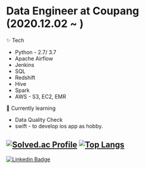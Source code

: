 # Data Engineer at Coupang (2020.12.02 ~ )
✨ Tech
* Python - 2.7/ 3.7
* Apache Airflow
* Jenkins
* SQL 
* Redshift
* Hive
* Spark
* AWS - S3, EC2, EMR

🌱 Currently learning
*  Data Quality Check
*  swift - to develop ios app as hobby.

[![Solved.ac Profile](http://mazassumnida.wtf/api/generate_badge?boj=lcdoac12)](https://solved.ac/lcdoac12)
[![Top Langs](https://github-readme-stats.vercel.app/api/top-langs/?username=KyuHyoungKim&layout=compact&langs_count=10)](https://github.com/anuraghazra/github-readme-stats)
----------------------
[![Linkedin Badge](https://img.shields.io/badge/-LinkedIn-blue?style=flat-square&logo=Linkedin&logoColor=white&link=kyuhyoung-kim-56ab4b236)](https://www.linkedin.com/in/kyuhyoung-kim-56ab4b236/)
<!--
**KyuHyoungKim/KyuHyoungKim** is a ✨ _special_ ✨ repository because its `README.md` (this file) appears on your GitHub profile.

Here are some ideas to get you started:

- 🔭 I’m currently working on ...
- 🌱 I’m currently learning ...
- 👯 I’m looking to collaborate on ...
- 🤔 I’m looking for help with ...
- 💬 Ask me about ...
- 📫 How to reach me: ...
- 😄 Pronouns: ...
- ⚡ Fun fact: ...
-->
